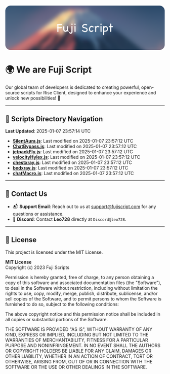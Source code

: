 ![Banner](.github/b.webp)

# 🌍 **We are Fuji Script**

Our global team of developers is dedicated to creating powerful, open-source scripts for Rise Client, designed to enhance your experience and unlock new possibilities! 🌟

---
<!-- SCRIPTS_NAVIGATION_START -->
## 📂 **Scripts Directory Navigation**

**Last Updated**: 2025-01-07 23:57:14 UTC

- **[SilentAura.js](scripts/SilentAura.js)**: Last modified on 2025-01-07 23:57:12 UTC
- **[ChatBypass.js](scripts/ChatBypass.js)**: Last modified on 2025-01-07 23:57:12 UTC
- **[jetpackFly.js](scripts/jetpackFly.js)**: Last modified on 2025-01-07 23:57:12 UTC
- **[velocityHylex.js](scripts/velocityHylex.js)**: Last modified on 2025-01-07 23:57:12 UTC
- **[chestxray.js](scripts/chestxray.js)**: Last modified on 2025-01-07 23:57:12 UTC
- **[bedxray.js](scripts/bedxray.js)**: Last modified on 2025-01-07 23:57:12 UTC
- **[chatMacro.js](scripts/chatMacro.js)**: Last modified on 2025-01-07 23:57:12 UTC

<!-- SCRIPTS_NAVIGATION_END -->

---

## 💬 **Contact Us**  
- 📬 **Support Email**: Reach out to us at [support@fujiscript.com](mailto:support@fujiscript.com) for any questions or assistance.  
- 💬 **Discord**: Contact **Leo728** directly at `Discord@leo728`.

---

## 📜 **License**

This project is licensed under the MIT License.  

**MIT License**  
Copyright (c) 2023 Fuji Scripts  

Permission is hereby granted, free of charge, to any person obtaining a copy of this software and associated documentation files (the "Software"), to deal in the Software without restriction, including without limitation the rights to use, copy, modify, merge, publish, distribute, sublicense, and/or sell copies of the Software, and to permit persons to whom the Software is furnished to do so, subject to the following conditions:  

The above copyright notice and this permission notice shall be included in all copies or substantial portions of the Software.  

THE SOFTWARE IS PROVIDED "AS IS", WITHOUT WARRANTY OF ANY KIND, EXPRESS OR IMPLIED, INCLUDING BUT NOT LIMITED TO THE WARRANTIES OF MERCHANTABILITY, FITNESS FOR A PARTICULAR PURPOSE AND NONINFRINGEMENT. IN NO EVENT SHALL THE AUTHORS OR COPYRIGHT HOLDERS BE LIABLE FOR ANY CLAIM, DAMAGES OR OTHER LIABILITY, WHETHER IN AN ACTION OF CONTRACT, TORT OR OTHERWISE, ARISING FROM, OUT OF OR IN CONNECTION WITH THE SOFTWARE OR THE USE OR OTHER DEALINGS IN THE SOFTWARE.  
